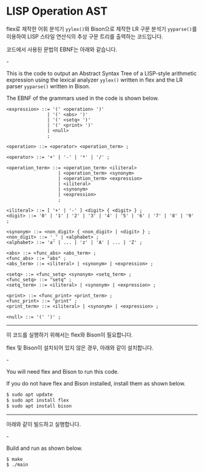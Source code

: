 # LISP Operation AST

flex로 제작한 어휘 분석기 `yylex()`와 Bison으로 제작한 LR 구문 분석기 `yyparse()`를 이용하여 LISP 스타일 연산식의 추상 구문 트리를 출력하는 코드입니다.

코드에서 사용된 문법의 EBNF는 아래와 같습니다.

\-

This is the code to output an Abstract Syntax Tree of a LISP-style arithmetic expression using the lexical analyzer `yylex()` written in flex and the LR parser `yyparse()` written in Bison.

The EBNF of the grammars used in the code is shown below.

```EBNF
<expression> ::= '(' <operation> ')'
               | '(' <abs> ')'
               | '(' <setq> ')'
               | '(' <print> ')'
               | <null>
               ;

<operation> ::= <operator> <operation_term> ;

<operator> ::= '+' | '-' | '*' | '/' ;

<operation_term> ::= <operation_term> <iliteral>
                   | <operation_term> <synonym>
                   | <operation_term> <expression>
                   | <iliteral>
                   | <synonym>
                   | <expression>
                   ;

<iliteral> ::= [ '+' | '-' ] <digit> { <digit> } ;
<digit> ::= '0' | '1' | '2' | '3' | '4' | '5' | '6' | '7' | '8' | '9' ;

<synonym> ::= <non_digit> { <non_digit> | <digit> } ;
<non_digit> ::= '_' | <alphabet> ;
<alphabet> ::= 'a' | ... | 'z' | 'A' | ... | 'Z' ;

<abs> ::= <func_abs> <abs_term> ;
<func_abs> ::= "abs" ;
<abs_term> ::= <iliteral> | <synonym> | <expression> ;

<setq> ::= <func_setq> <synonym> <setq_term> ;
<func_setq> ::= "setq" ;
<setq_term> ::= <iliteral> | <synonym> | <expression> ;

<print> ::= <func_print> <print_term> ;
<func_print> ::= "print" ;
<print_term> ::= <iliteral> | <synonym> | <expression> ;

<null> ::= '(' ')' ;

```

---

이 코드를 실행하기 위해서는 flex와 Bison이 필요합니다.

flex 및 Bison이 설치되어 있지 않은 경우, 아래와 같이 설치합니다.

\-

You will need flex and Bison to run this code.

If you do not have flex and Bison installed, install them as shown below.

```Bash
$ sudo apt update
$ sudo apt install flex
$ sudo apt install bison

```

---

아래와 같이 빌드하고 실행합니다.

\-

Build and run as shown below.

```Bash
$ make
$ ./main

```
